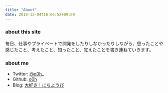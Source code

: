 ```yaml
---
title: "About"
date: 2018-12-04T16:06:52+09:00
---
```

### about this site
毎日、仕事やプライベートで開発をしたりしなかったりしながら、思ったことや感じたこと、考えたこと、知ったこと、覚えたことを書き連ねていきます。  


### about me
* Twitter: [@o0h_](https://twitter.com/o0h_)
* Github: [o0h](http://github.com/o0h)
* Blog: [大好き！にちようび](http://daisuki.nichiyoubi.land/)

